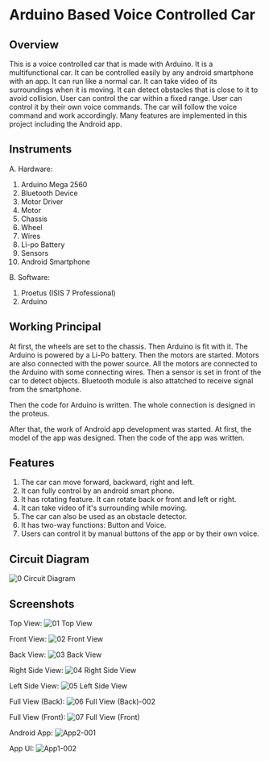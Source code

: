 # Arduino Based Voice Controlled Car

## Overview
This is a voice controlled car that is made with Arduino. It is a multifunctional car. It can be controlled easily by any android smartphone with an app. It can run like a normal car. It can take video of its surroundings when it is moving. It can detect obstacles that is close to it to avoid collision. User can control the car within a fixed range. User can control it by their own voice commands. The car will follow the voice command and work accordingly. Many features are implemented in this project including the Android app.

## Instruments
A. Hardware:
1. Arduino Mega 2560
2. Bluetooth Device
3. Motor Driver
4. Motor
5. Chassis 
6. Wheel
7. Wires
8. Li-po Battery
9. Sensors
10. Android Smartphone

B. Software:
1. Proetus (ISIS 7 Professional)
2. Arduino 

## Working Principal
At first, the wheels are set to the chassis. Then Arduino is fit with it. The Arduino is powered by a Li-Po battery. Then the motors are started. Motors are also connected with the power source. All the motors are connected to the Arduino with some connecting wires. Then a sensor is set in front of the car to detect objects. Bluetooth module is also attatched to receive signal from the smartphone. 

Then the code for Arduino is written. The whole connection is designed in the proteus.

After that, the work of Android app development was started. At first, the model of the app was designed. Then the code of the app was written.

## Features
1. The car can move forward, backward, right and left.
2. It can fully control by an android smart phone.
3. It has rotating feature. It can rotate back or front and left or right.
4. It can take video of it's surrounding while moving. 
5. The car can also be used as an obstacle detector.
6. It has two-way functions: Button and Voice.
7. Users can control it by manual buttons of the app or by their own voice. 

## Circuit Diagram

![0  Circuit Diagram](https://user-images.githubusercontent.com/30154496/82124401-aec6ca80-97c0-11ea-9204-c5c81d245916.jpg)

## Screenshots

Top View:
![01  Top View](https://user-images.githubusercontent.com/30154496/82124404-b0908e00-97c0-11ea-8304-a40e1da66d49.jpg)

Front View:
![02  Front View](https://user-images.githubusercontent.com/30154496/82124405-b1c1bb00-97c0-11ea-8167-2c1389095cd6.jpg)

Back View:
![03  Back View](https://user-images.githubusercontent.com/30154496/82124407-b25a5180-97c0-11ea-8cbf-ed4bfac36922.jpg)

Right Side View:
![04  Right Side View](https://user-images.githubusercontent.com/30154496/82124410-b38b7e80-97c0-11ea-8547-e4edff1198c4.jpg)

Left Side View:
![05  Left Side View](https://user-images.githubusercontent.com/30154496/82124411-b4bcab80-97c0-11ea-9ff7-576279c7b724.jpg)

Full View (Back):
![06  Full View (Back)-002](https://user-images.githubusercontent.com/30154496/82124412-b5edd880-97c0-11ea-94e2-2117cfb016da.jpg)

Full View (Front):
![07  Full View (Front)](https://user-images.githubusercontent.com/30154496/82124413-b71f0580-97c0-11ea-9f17-10c72c541b09.jpg)

Android App:
![App2-001](https://user-images.githubusercontent.com/30154496/82124627-1cbfc180-97c2-11ea-9a40-d4adb0176656.jpg)

App UI:
![App1-002](https://user-images.githubusercontent.com/30154496/82124628-1e898500-97c2-11ea-8272-305e4b0b7926.jpg)






